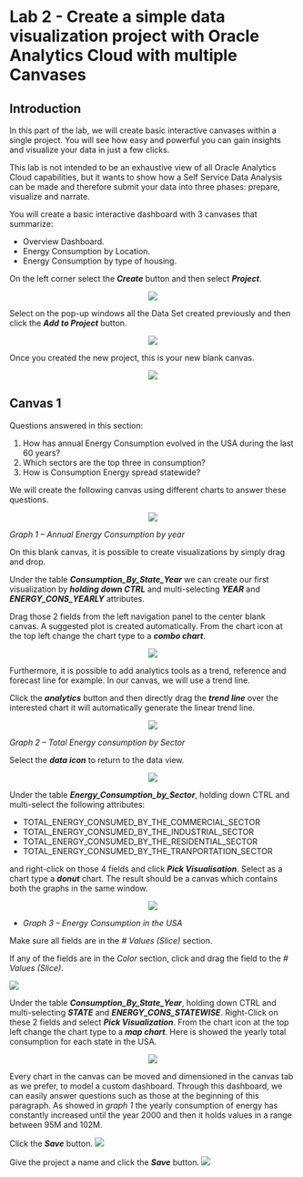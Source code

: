 # Lab 2 - Create a simple data visualization project with Oracle Analytics Cloud with multiple Canvases

## Introduction
In this part of the lab, we will create basic interactive canvases within a single project. You will see how easy and powerful you can gain insights and visualize your data in just a few clicks. 

This lab is not intended to be an exhaustive view of all Oracle Analytics Cloud capabilities, but it wants to show how a Self Service Data Analysis can be made and therefore submit your data into three phases: prepare, visualize and narrate.

You will create a basic interactive dashboard with 3 canvases that summarize:
- Overview Dashboard.
- Energy Consumption by Location.
- Energy Consumption by type of housing.

On the left corner select the _**Create**_ button and then select _**Project**_.
<div style="text-align:center"><img src="./images/lab2_image1.png" /></div>

Select on the pop-up windows all the Data Set created previously and then click the _**Add to Project**_ button.

<div style="text-align:center"><img src="./images/lab2_image2.png" /></div>

Once you created the new project, this is your new blank canvas.

<div style="text-align:center"><img src="./images/lab2_image3.png" /></div>

## Canvas 1
Questions answered in this section:
1. How has annual Energy Consumption evolved in the USA during the last 60 years?
2. Which sectors are the top three in consumption?
3. How is Consumption Energy spread statewide?

We will create the following canvas using different charts to answer these questions.

<div style="text-align:center"><img src="./images/lab2_image4.png" /></div>

_Graph 1 – Annual Energy Consumption by year_

On this blank canvas, it is possible to create visualizations by simply drag and drop. 

Under the table _**Consumption_By_State_Year**_ we can create our first visualization by _**holding down CTRL**_ and multi-selecting _**YEAR**_ and _**ENERGY_CONS_YEARLY**_ attributes. 

Drag those 2 fields from the left navigation panel to the center blank canvas. A suggested plot is created automatically. From the chart icon at the top left change the chart type to a _**combo chart**_. 

<div style="text-align:center"><img src="./images/lab2_image5.png" /></div>

Furthermore, it is possible to add analytics tools as a trend, reference and forecast line for example. 
In our canvas, we will use a trend line. 

Click the _**analytics**_ button and then directly drag the _**trend line**_ over the interested chart it will automatically generate the linear trend line.

<div style="text-align:center"><img src="./images/lab2_image6.png" /></div>

_Graph 2 – Total Energy consumption by Sector_

Select the _**data icon**_ to return to the data view.
<div style="text-align:center"><img src="./images/lab2_image6-2.png" /></div>

Under the table _**Energy_Consumption_by_Sector**_, holding down CTRL and multi-select the following attributes:
- TOTAL_ENERGY_CONSUMED_BY_THE_COMMERCIAL_SECTOR
- TOTAL_ENERGY_CONSUMED_BY_THE_INDUSTRIAL_SECTOR
- TOTAL_ENERGY_CONSUMED_BY_THE_RESIDENTIAL_SECTOR
- TOTAL_ENERGY_CONSUMED_BY_THE_TRANPORTATION_SECTOR

and right-click on those 4 fields and click _**Pick Visualisation**_. Select as a chart type a _**donut**_ chart. The result should be a canvas which contains both the graphs in the same window.

<div style="text-align:center"><img src="./images/lab2_image7.png" /></div>

- _Graph 3 – Energy Consumption in the USA_

Make sure all fields are in the _# Values (Slice)_ section.

If any of the fields are in the _Color_ section, click and drag the field to the _# Values (Slice)_.

![](./images/lab2_image7-2.png)

Under the table _**Consumption_By_State_Year**_, holding down CTRL and multi-selecting _**STATE**_ and _**ENERGY_CONS_STATEWISE**_. Right-Click on these 2 fields and select _**Pick Visualization**_. From the chart icon at the top left change the chart type to a _**map chart**_. Here is showed the yearly total consumption for each state in the USA.

<div style="text-align:center"><img src="./images/lab2_image8.png" /></div>

Every chart in the canvas can be moved and dimensioned in the canvas tab as we prefer, to model a custom dashboard. Through this dashboard, we can easily answer questions such as those at the beginning of this paragraph. As showed in _graph 1_ the yearly consumption of energy has constantly increased until the year 2000 and then it holds values in a range between 95M and 102M.

Click the _**Save**_ button.
![](./images/lab2_image9.png)

Give the project a name and click the _**Save**_ button.
![](./images/lab2_image10.png)
